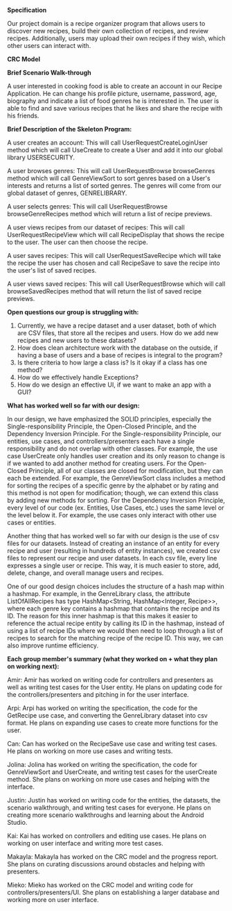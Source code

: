 **Specification**

Our project domain is a recipe organizer program that allows users to discover new recipes, build their own collection 
of recipes, and review recipes. Additionally, users may upload their own recipes if they wish, which other users can 
interact with.

**CRC Model**



**Brief Scenario Walk-through**

A user interested in cooking food is able to create an account in our Recipe Application. He can change his profile 
picture, username, password, age, biography and indicate a list of food genres he is interested in. The user is able to
find and save various recipes that he likes and share the recipe with his friends.

**Brief Description of the Skeleton Program:**

A user creates an account: This will call UserRequestCreateLoginUser method which will call UseCreate to create a 
User and add it into our global library USERSECURITY.

A user browses genres: This will call UserRequestBrowse browseGenres method which will call GenreViewSort to sort 
genres based on a User's interests and returns a list of sorted genres. The genres will come from our global dataset 
of genres, GENRELIBRARY.

A user selects genres: This will call UserRequestBrowse browseGenreRecipes method which will return a list of recipe 
previews. 

A user views recipes from our dataset of recipes: This will call UserRequestRecipeView which will call RecipeDisplay 
that shows the recipe to the user. The user can then choose the recipe.

A user saves recipes: This will call UserRequestSaveRecipe which will take the recipe the user has chosen and call 
RecipeSave to save the recipe into the user's list of saved recipes. 

A user views saved recipes: This will call UserRequestBrowse which will call browseSavedRecipes method that will 
return the list of saved recipe previews. 

**Open questions our group is struggling with:**

1. Currently, we have a recipe dataset and a user dataset, both of which are CSV files, that store all the recipes and 
users. How do we add new recipes and new users to these datasets?
2. How does clean architecture work with the database on the outside, if having a base of users and a base of recipes 
is integral to the program?
3. Is there criteria to how large a class is? Is it okay if a class has one method?
4. How do we effectively handle Exceptions? 
5. How do we design an effective UI, if we want to make an app with a GUI?

**What has worked well so far with our design:**

In our design, we have emphasized the SOLID principles, especially the Single-responsibility Principle, the 
Open-Closed Principle, and the Dependency Inversion Principle. For the 
Single-responsibility Principle, our entities, use cases, and controllers/presenters each have a single responsibility 
and do not overlap with other classes. For example, the use case UserCreate only handles user creation and its only 
reason to change is if we wanted to add another method for creating users. For the Open-Closed Principle, all of our 
classes are closed for modification, but they can each be extended. For example, the GenreViewSort class includes 
a method for sorting the recipes of a specific genre by the alphabet or by rating and this method is not open for 
modification; though, we can extend this class by adding new methods for sorting. For the Dependency Inversion 
Principle, every level of our code (ex. Entities, Use Cases, etc.) uses the same level or the level below it. For 
example, the use cases only interact with other use cases or entities. 

Another thing that has worked well so far with our design is the use of csv files for our datasets. Instead of creating 
an instance of an entity for every recipe and user (resulting in hundreds of entity instances), we created csv files to
represent our recipe and user datasets. In each csv file, every line expresses a single user or recipe. This way, it is 
much easier to store, add, delete, change, and overall manage users and recipes. 

One of our good design choices includes the structure of a hash map within a hashmap. For example, in the GenreLibrary
class, the attribute ListOfAllRecipes has type HashMap<String, HashMap<Integer, Recipe>>, where each genre key contains
a hashmap that contains the recipe and its ID. The reason for this inner hashmap is that this makes it easier to
reference the actual recipe entity by calling its ID in the hashmap, instead of using a list of recipe IDs where we 
would then need to loop through a list of recipes to search for the matching recipe of the recipe ID. This way, we can
also improve runtime efficiency.

**Each group member's summary (what they worked on + what they plan on working next):**

Amir: Amir has worked on writing code for controllers and presenters as well as writing test cases for the User entity.
He plans on updating code for the controllers/presenters and pitching in for the user interface. 

Arpi: Arpi has worked on writing the specification, the code for the GetRecipe use case, and converting the 
GenreLibrary dataset into csv format. He plans on expanding use cases to create more functions for the user.

Can: Can has worked on the RecipeSave use case and writing test cases. He plans on working on more use cases and 
writing tests.

Jolina: Jolina has worked on writing the specification, the code for GenreViewSort and UserCreate, and writing test 
cases for the userCreate method. She plans on working on more use cases and helping with the interface.

Justin: Justin has worked on writing code for the entities, the datasets, the scenario walkthrough, and writing test 
cases for everyone. He plans on creating more scenario walkthroughs and learning about the Android Studio.

Kai: Kai has worked on controllers and editing use cases. He plans on working on user interface and writing more test
cases.

Makayla: Makayla has worked on the CRC model and the progress report. She plans on curating discussions around obstacles
and helping with presenters.

Mieko: Mieko has worked on the CRC model and writing code for controllers/presenters/UI. She plans on establishing a
larger database and working more on user interface. 



